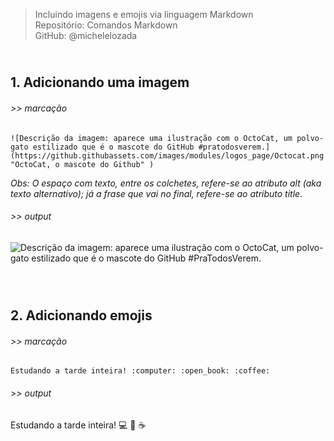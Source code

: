 > Incluindo imagens e emojis via linguagem Markdown    
> Repositório: Comandos Markdown  
> GitHub: @michelelozada
&nbsp;
     
&nbsp;     
**1. Adicionando uma imagem**  
---
###### >> marcação  
```
![Descrição da imagem: aparece uma ilustração com o OctoCat, um polvo-gato estilizado que é o mascote do GitHub #pratodosverem.](https://github.githubassets.com/images/modules/logos_page/Octocat.png "OctoCat, o mascote do Github" )
  ```
  *Obs: O espaço com texto, entre os colchetes, refere-se ao atributo alt (aka texto alternativo); já a frase que vai no final, refere-se ao atributo title.*  
  
###### >> output
![Descrição da imagem: aparece uma ilustração com o OctoCat, um polvo-gato estilizado que é o mascote do GitHub #PraTodosVerem.](https://github.githubassets.com/images/modules/logos_page/Octocat.png "OctoCat, o mascote do Github" )
&nbsp;
     
&nbsp;    
**2. Adicionando emojis**  
---
###### >> marcação 
```
Estudando a tarde inteira! :computer: :open_book: :coffee:
```
###### >> output 
Estudando a tarde inteira! :computer: :open_book: :coffee: